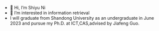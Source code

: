 - 👋 Hi, I’m Shiyu Ni
- 👀 I’m interested in information retrieval
- I will graduate from Shandong University as an undergraduate in June 2023 and pursue my Ph.D. at ICT,CAS,advised by Jiafeng Guo.


<!---
ShiyuNee/ShiyuNee is a ✨ special ✨ repository because its `README.md` (this file) appears on your GitHub profile.
You can click the Preview link to take a look at your changes.
--->
